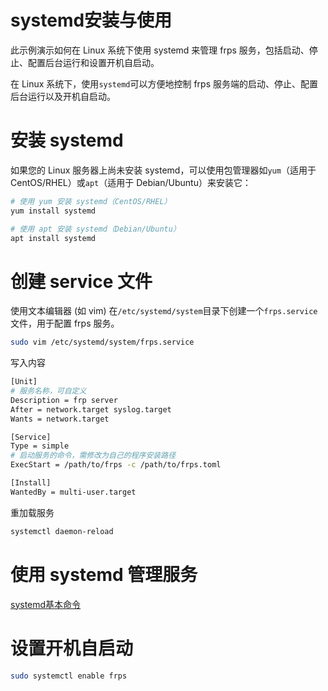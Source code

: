 # systemd安装与使用

此示例演示如何在 Linux 系统下使用 systemd 来管理 frps 服务，包括启动、停止、配置后台运行和设置开机自启动。

在 Linux 系统下，使用`systemd`可以方便地控制 frps 服务端的启动、停止、配置后台运行以及开机自启动。

# 安装 systemd

如果您的 Linux 服务器上尚未安装 systemd，可以使用包管理器如`yum`（适用于 CentOS/RHEL）或`apt`（适用于 Debian/Ubuntu）来安装它：

```bash
# 使用 yum 安装 systemd（CentOS/RHEL）
yum install systemd

# 使用 apt 安装 systemd（Debian/Ubuntu）
apt install systemd
```

# 创建 service 文件

使用文本编辑器 (如 vim) 在`/etc/systemd/system`目录下创建一个`frps.service`文件，用于配置 frps 服务。

```bash
sudo vim /etc/systemd/system/frps.service
```

写入内容

```bash
[Unit]
# 服务名称，可自定义
Description = frp server
After = network.target syslog.target
Wants = network.target

[Service]
Type = simple
# 启动服务的命令，需修改为自己的程序安装路径
ExecStart = /path/to/frps -c /path/to/frps.toml

[Install]
WantedBy = multi-user.target
```

重加载服务

```bash
systemctl daemon-reload
```



# 使用 systemd 管理服务
[systemd基本命令](main/systemd_command.md)
 

# 设置开机自启动

```bash
sudo systemctl enable frps
```


